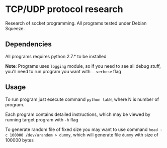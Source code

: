 TCP/UDP protocol research
========================================

Research of socket programming. All programs tested under Debian Squeeze.

## Dependencies
All programs requires python 2.7.* to be installed

**Note**: Programs uses ``logging`` module, so if you need to see all debug stuff, you'll need to run program you want with ``--verbose`` flag

## Usage
To run program just execute command ``python labN``, where N is number of program.

Each program contains detailed instructions, which may be viewed by running target program with ``-h`` flag

To generate random file of fixed size you may want to use command `head -c 100000 /dev/urandom > dummy`, which will generate file `dummy` with size of 100000 bytes